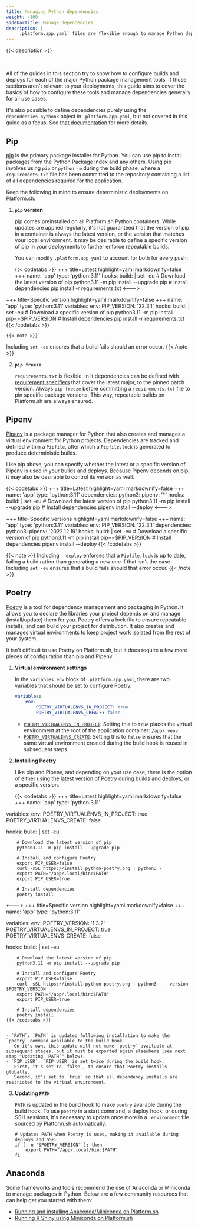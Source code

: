 ```yaml
---
title: Managing Python dependencies
weight: -100
sidebarTitle: Manage dependencies
description: |
    `.platform.app.yaml` files are flexible enough to manage Python dependencies in a variety of ways.
---
```


{{< description >}}

<br/>

All of the guides in this section try to show how to configure builds and deploys for each of the major Python package management tools.
If those sections aren't relevant to your deployments, this guide aims to cover the basics of how to configure these tools and manage dependencies generally for all use cases.

It's also possible to define dependencies purely using the `dependencies.python3` object in `.platform.app.yaml`, but not covered in this guide as a focus.
See [that documentation](/languages/python#package-management) for more details.

## Pip

[pip](https://pip.pypa.io/en/stable/) is the primary package installer for Python. You can use pip to install packages from the Python Package Index and any others.
Using pip involves using `pip` or `python -m` during the build phase, where a `requirements.txt` file has been committed to the repository containing a list of all dependencies required for the application.

Keep the following in mind to ensure deterministic deployments on Platform.sh:

1. **`pip` version**

    pip comes preinstalled on all Platform.sh Python containers. 
    While updates are applied regularly, it's not guaranteed that the version of pip in a container is always the latest version, or the version that matches your local environment.
    It may be desirable to define a specific version of pip in your deployments to further enforce repeatable builds.

    You can modify `.platform.app.yaml` to account for both for every push:

    {{< codetabs >}}
+++
title=Latest
highlight=yaml
markdownify=false
+++
name: 'app'
type: 'python:3.11'
hooks:
    build: |
        set -eu
        # Download the latest version of pip
        python3.11 -m pip install --upgrade pip
        # Install dependencies
        pip install -r requirements.txt
<--->

+++
title=Specific version
highlight=yaml
markdownify=false
+++
name: 'app'
type: 'python:3.11'
variables:
    env:
        PIP_VERSION: '22.3.1'
hooks:
    build: |
        set -eu
        # Download a specific version of pip
        python3.11 -m pip install pip==$PIP_VERSION
        # Install dependencies
        pip install -r requirements.txt
    {{< /codetabs >}}


    {{< note >}}
Including `set -eu` ensures that a build fails should an error occur.
    {{< /note >}}

2. **`pip freeze`**

    `requirements.txt` is flexible. 
    In it dependencies can be defined with [requirement specifiers](https://pip.pypa.io/en/stable/reference/requirement-specifiers/) that cover the latest major, to the pinned patch version.
    Always `pip freeze` before committing a `requirements.txt` file to pin specific package versions.
    This way, repeatable builds on Platform.sh are always ensured.

## Pipenv

[Pipenv](https://pipenv.pypa.io/en/latest/) is a package manager for Python
that also creates and manages a virtual environment for Python projects. 
Dependencies are tracked and defined within a `Pipfile`, after which a `Pipfile.lock` is generated to produce deterministic builds.

Like pip above, you can specify whether the latest or a specific version of Pipenv is used in your builds and deploys.
Because Pipenv depends on pip, it may also be desirable to control its version as well.

{{< codetabs >}}
+++
title=Latest
highlight=yaml
markdownify=false
+++
name: 'app'
type: 'python:3.11'
dependencies:
    python3:
        pipenv: '*'
hooks:
    build: |
        set -eu
        # Download the latest version of pip
        python3.11 -m pip install --upgrade pip
        # Install dependencies
        pipenv install --deploy
<--->

+++
title=Specific versions
highlight=yaml
markdownify=false
+++
name: 'app'
type: 'python:3.11'
variables:
    env:
        PIP_VERSION: '22.3.1'
dependencies:
    python3:
        pipenv: '2022.12.19'
hooks:
    build: |
        set -eu
        # Download a specific version of pip
        python3.11 -m pip install pip==$PIP_VERSION
        # Install dependencies
        pipenv install --deploy
{{< /codetabs >}}


{{< note >}}
Including `--deploy` enforces that a `Pipfile.lock` is up to date, failing a build rather than generating a new one if that isn't the case.
Including `set -eu` ensures that a build fails should that error occur.
{{< /note >}}

## Poetry

[Poetry](https://python-poetry.org/docs/) is a tool for dependency management and packaging in Python. 
It allows you to declare the libraries your project depends on and  manage (install/update) them for you. 
Poetry offers a lock file to ensure repeatable installs, and can build your project for distribution.
It also creates and manages virtual environments to keep project work isolated from the rest of your system.

It isn't difficult to use Poetry on Platform.sh, but it does require a few more pieces of configuration than pip and Pipenv.

1.  **Virtual environment settings**

    In the `variables.env` block of `.platform.app.yaml`, there are two variables that should be set to configure Poetry.

    ```yaml {location=".environment"}
    variables:
        env:
            POETRY_VIRTUALENVS_IN_PROJECT: true
            POETRY_VIRTUALENVS_CREATE: false
    ```

    - [`POETRY_VIRTUALENVS_IN_PROJECT`](https://python-poetry.org/docs/configuration/#virtualenvsin-project):
      Setting this to `true` places the virtual environment at the root of the application container: `/app/.venv`.
    - [`POETRY_VIRTUALENVS_CREATE`](https://python-poetry.org/docs/configuration/#virtualenvscreate):
      Setting this to `false` ensures that the same virtual environment created during the build hook is reused in subsequent steps. 

2.  **Installing Poetry**

    Like pip and Pipenv, and depending on your use case, there is the option of either using the latest version of Poetry during builds and deploys, or a specific version.

    {{< codetabs >}}
+++
title=Latest
highlight=yaml
markdownify=false
+++
name: 'app'
type: 'python:3.11'

variables:
    env:
        POETRY_VIRTUALENVS_IN_PROJECT: true
        POETRY_VIRTUALENVS_CREATE: false

hooks:
    build: |
        set -eu

        # Download the latest version of pip
        python3.11 -m pip install --upgrade pip

        # Install and configure Poetry
        export PIP_USER=false
        curl -sSL https://install.python-poetry.org | python3 -
        export PATH="/app/.local/bin:$PATH"
        export PIP_USER=true

        # Install dependencies
        poetry install
<--->
+++
title=Specific version
highlight=yaml
markdownify=false
+++
name: 'app'
type: 'python:3.11'

variables:
    env:
        POETRY_VERSION: '1.3.2'
        POETRY_VIRTUALENVS_IN_PROJECT: true
        POETRY_VIRTUALENVS_CREATE: false

hooks:
    build: |
        set -eu

        # Download the latest version of pip
        python3.11 -m pip install --upgrade pip

        # Install and configure Poetry
        export PIP_USER=false
        curl -sSL https://install.python-poetry.org | python3 - --version $POETRY_VERSION
        export PATH="/app/.local/bin:$PATH"
        export PIP_USER=true

        # Install dependencies
        poetry install
    {{< /codetabs >}}


    - `PATH`: `PATH` is updated following installation to make the `poetry` command available to the build hook.
       On it's own, this update will not make `poetry` available at subsequent stages, but it must be exported again elsewhere (see next step "Updating `PATH`" below).
    - `PIP_USER`: `PIP_USER` is set twice during the build hook. 
       First, it's set to `false`, to ensure that Poetry installs globally.
       Second, it's set to `true` so that all dependency installs are restricted to the virtual environment.

3. **Updating `PATH`**

    `PATH` is updated in the build hook to make `poetry` available during the build hook.
    To use `poetry` in a start command, a deploy hook, or during SSH sessions, it's necessary to update once more in a `.environment` file sourced by Platform.sh automatically.

    ```text {location=".environment"}
    # Updates PATH when Poetry is used, making it available during deploys and SSH.
    if [ -n "$POETRY_VERSION" ]; then
        export PATH="/app/.local/bin:$PATH"
    fi
    ```

## Anaconda

Some frameworks and tools recommend the use of Anaconda or Miniconda to manage packages in Python. 
Below are a few community resources that can help get you started with them:

- [Running and installing Anaconda/Miniconda on Platform.sh](https://community.platform.sh/t/how-to-run-an-anaconda-miniconda-python-stack-on-platform-sh/230)
- [Running R Shiny using Miniconda on Platform.sh](https://community.platform.sh/t/how-to-run-r-shiny-on-platform-sh/231)